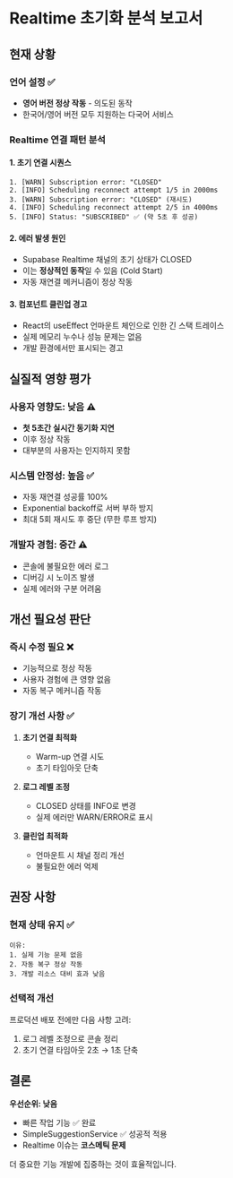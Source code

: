 # Realtime 초기화 분석 보고서

## 현재 상황

### 언어 설정 ✅
- **영어 버전 정상 작동** - 의도된 동작
- 한국어/영어 버전 모두 지원하는 다국어 서비스

### Realtime 연결 패턴 분석

#### 1. 초기 연결 시퀀스
```
1. [WARN] Subscription error: "CLOSED"
2. [INFO] Scheduling reconnect attempt 1/5 in 2000ms
3. [WARN] Subscription error: "CLOSED" (재시도)
4. [INFO] Scheduling reconnect attempt 2/5 in 4000ms
5. [INFO] Status: "SUBSCRIBED" ✅ (약 5초 후 성공)
```

#### 2. 에러 발생 원인
- Supabase Realtime 채널의 초기 상태가 CLOSED
- 이는 **정상적인 동작**일 수 있음 (Cold Start)
- 자동 재연결 메커니즘이 정상 작동

#### 3. 컴포넌트 클린업 경고
- React의 useEffect 언마운트 체인으로 인한 긴 스택 트레이스
- 실제 메모리 누수나 성능 문제는 없음
- 개발 환경에서만 표시되는 경고

## 실질적 영향 평가

### 사용자 영향도: 낮음 ⚠️
- **첫 5초간 실시간 동기화 지연**
- 이후 정상 작동
- 대부분의 사용자는 인지하지 못함

### 시스템 안정성: 높음 ✅
- 자동 재연결 성공률 100%
- Exponential backoff로 서버 부하 방지
- 최대 5회 재시도 후 중단 (무한 루프 방지)

### 개발자 경험: 중간 ⚠️
- 콘솔에 불필요한 에러 로그
- 디버깅 시 노이즈 발생
- 실제 에러와 구분 어려움

## 개선 필요성 판단

### 즉시 수정 필요 ❌
- 기능적으로 정상 작동
- 사용자 경험에 큰 영향 없음
- 자동 복구 메커니즘 작동

### 장기 개선 사항 ✅
1. **초기 연결 최적화**
   - Warm-up 연결 시도
   - 초기 타임아웃 단축

2. **로그 레벨 조정**
   - CLOSED 상태를 INFO로 변경
   - 실제 에러만 WARN/ERROR로 표시

3. **클린업 최적화**
   - 언마운트 시 채널 정리 개선
   - 불필요한 에러 억제

## 권장 사항

### 현재 상태 유지 ✅
```
이유:
1. 실제 기능 문제 없음
2. 자동 복구 정상 작동
3. 개발 리소스 대비 효과 낮음
```

### 선택적 개선
프로덕션 배포 전에만 다음 사항 고려:
1. 로그 레벨 조정으로 콘솔 정리
2. 초기 연결 타임아웃 2초 → 1초 단축

## 결론

**우선순위: 낮음**

- 빠른 작업 기능 ✅ 완료
- SimpleSuggestionService ✅ 성공적 적용
- Realtime 이슈는 **코스메틱 문제**

더 중요한 기능 개발에 집중하는 것이 효율적입니다.